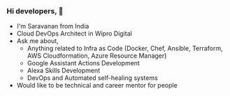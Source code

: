### Hi developers, 👋
- I'm Saravanan from India 
- Cloud DevOps Architect in Wipro Digital 
- Ask me about,
  - Anything related to Infra as Code (Docker, Chef, Ansible, Terraform, AWS Cloudformation, Azure Resource Manager)
  - Google Assistant Actions Development
  - Alexa Skills Development
  - DevOps and Automated self-healing systems
- Would like to be technical and career mentor for people


<!--
**chefgs/chefgs** is a ✨ _special_ ✨ repository because its `README.md` (this file) appears on your GitHub profile.

Here are some ideas to get you started:

- 🔭 I’m currently working on ...
- 🌱 I’m currently learning ...
- 👯 I’m looking to collaborate on ...
- 🤔 I’m looking for help with ...
- 💬 Ask me about ...
- 📫 How to reach me: ...
- 😄 Pronouns: ...
- ⚡ Fun fact: ...
-->
